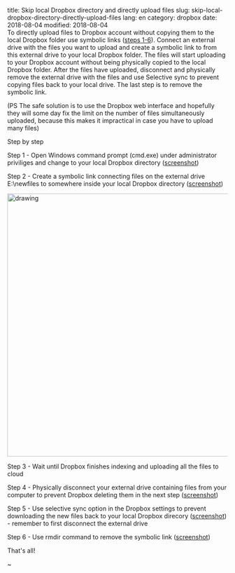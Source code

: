 title: Skip local Dropbox directory and directly upload files
slug: skip-local-dropbox-directory-directly-upload-files
lang: en
category: dropbox
date: 2018-08-04
modified: 2018-08-04
<br />
To directly upload files to Dropbox account without copying them to the local Dropbox folder use symbolic links ([steps 1-6](#ss)). Connect an external drive with the files you want to upload and create a symbolic link to from this external drive to your local Dropbox folder. The files will start uploading to your Dropbox account without being physically copied to the local Dropbox folder. After the files have uploaded, disconnect and physically remove the external drive with the files and use Selective sync to prevent copying files back to your local drive. The last step is to remove the symbolic link. 

(PS The safe solution is to use the Dropbox web interface and hopefully they will some day fix the limit on the number of files simultaneously uploaded, because this makes it impractical in case you have to upload many files)

<a name="ss">Step by step</a>

Step 1 - Open Windows command prompt (cmd.exe) under administrator priviliges and change to your local Dropbox directory (<a href="static/2018-dbgf/001.gif" alt="drawing" style="width:400px;" target="_blank" >screenshot</a>)

Step 2 - Create a symbolic link connecting files on the external drive E:\newfiles to somewhere inside your local Dropbox directory (<a href="static/2018-dbgf/002.gif" alt="drawing" style="width:400px;" target="_blank" >screenshot</a>)

<img src="static/2018-dbgf/002.gif" alt="drawing" style="width:600px;"/>

Step 3 - Wait until Dropbox finishes indexing and uploading all the files to cloud

Step 4 - Physically disconnect your external drive containing files from your computer to prevent Dropbox deleting them in the next step (<a href="static/2018-dbgf/003.gif" alt="drawing" style="width:400px;" target="_blank" >screenshot</a>)

Step 5 - Use selective sync option in the Dropbox settings to prevent downloading the new files back to your local Dropbox direcory (<a href="static/2018-dbgf/004.gif" alt="drawing" style="width:400px;" target="_blank" >screenshot</a>) - remember to first disconnect the external drive

Step 6 - Use rmdir command to remove the symbolic link (<a href="static/2018-dbgf/005.gif" alt="drawing" style="width:400px;" target="_blank" >screenshot</a>)


That's all!

~                                                        